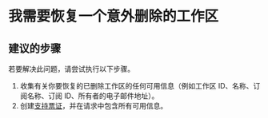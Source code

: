 <properties 
    pageTitle="我需要恢复一个意外删除的工作区"
    description="我需要恢复一个意外删除的工作区"
    service="microsoft.machinelearning"
    resource="workspaces"
    authors="jajan"
    displayOrder="3"
    selfHelpType="resource"
    supportTopicIds=""
    resourceTags=""
    productPesIds=""
    cloudEnvironments="public"
 />


# 我需要恢复一个意外删除的工作区

## **建议的步骤**
若要解决此问题，请尝试执行以下步骤。
 
 1. 收集有关你要恢复的已删除工作区的任何可用信息（例如工作区 ID、名称、订阅名称、订阅 ID、所有者的电子邮件地址）。
 2. 创建[支持票证](data-blade:Microsoft_Azure_Support.NewSupportRequestBlade)，并在请求中包含所有可用信息。




<!--HONumber=Aug16_HO1-->


